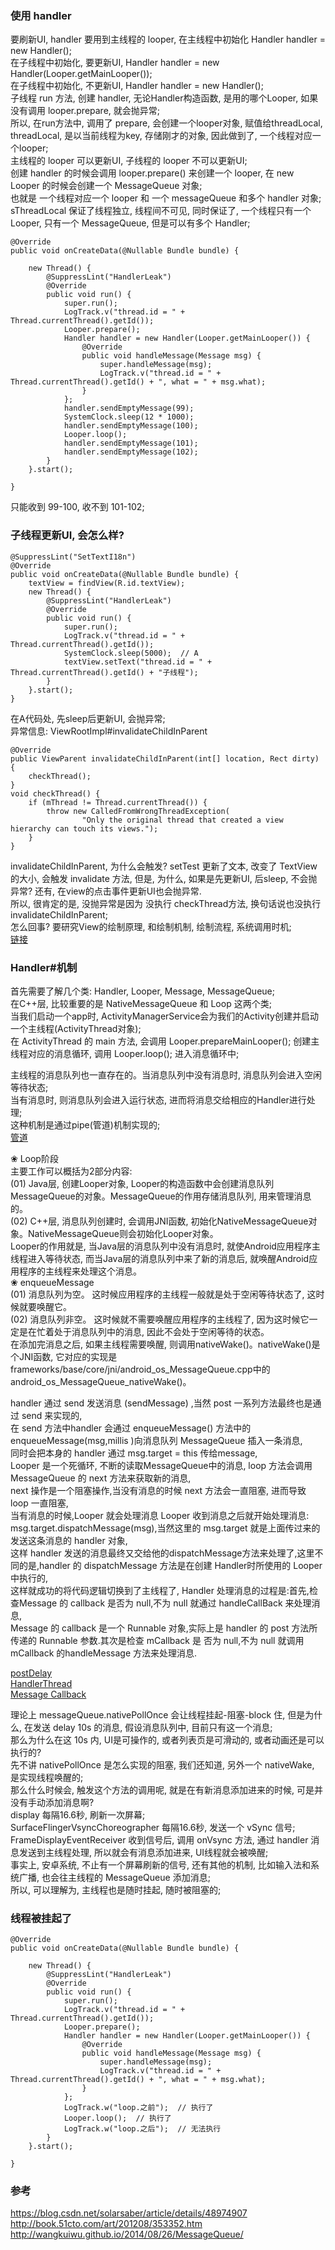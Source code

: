### 使用 handler 
要刷新UI, handler 要用到主线程的 looper, 
在主线程中初始化 Handler handler = new Handler();  
在子线程中初始化, 要更新UI, Handler handler = new Handler(Looper.getMainLooper());  
在子线程中初始化, 不更新UI, Handler handler = new Handler();  
子线程 run 方法, 创建 handler, 无论Handler构造函数, 是用的哪个Looper, 如果没有调用 looper.prepare, 就会抛异常;  
所以, 在run方法中, 调用了 prepare, 会创建一个looper对象, 赋值给threadLocal, threadLocal, 是以当前线程为key, 存储刚才的对象, 因此做到了, 一个线程对应一个looper;  
主线程的 looper 可以更新UI, 子线程的 looper 不可以更新UI;  
创建 handler 的时候会调用 looper.prepare() 来创建一个 looper, 在 new Looper 的时候会创建一个 MessageQueue 对象;  
也就是 一个线程对应一个 looper 和 一个 messageQueue 和多个 handler 对象;  
sThreadLocal 保证了线程独立, 线程间不可见, 同时保证了, 一个线程只有一个 Looper, 只有一个 MessageQueue, 但是可以有多个 Handler;  
```
@Override
public void onCreateData(@Nullable Bundle bundle) {

    new Thread() {
        @SuppressLint("HandlerLeak")
        @Override
        public void run() {
            super.run();
            LogTrack.v("thread.id = " + Thread.currentThread().getId());
            Looper.prepare();
            Handler handler = new Handler(Looper.getMainLooper()) {
                @Override
                public void handleMessage(Message msg) {
                    super.handleMessage(msg);
                    LogTrack.v("thread.id = " + Thread.currentThread().getId() + ", what = " + msg.what);
                }
            };
            handler.sendEmptyMessage(99);
            SystemClock.sleep(12 * 1000);
            handler.sendEmptyMessage(100);
            Looper.loop();
            handler.sendEmptyMessage(101);
            handler.sendEmptyMessage(102);
        }
    }.start();

}
```
只能收到 99-100, 收不到 101-102;  

### 子线程更新UI, 会怎么样?  
```
@SuppressLint("SetTextI18n")
@Override
public void onCreateData(@Nullable Bundle bundle) {
    textView = findView(R.id.textView);
    new Thread() {
        @SuppressLint("HandlerLeak")
        @Override
        public void run() {
            super.run();
            LogTrack.v("thread.id = " + Thread.currentThread().getId());
            SystemClock.sleep(5000);  // A
            textView.setText("thread.id = " + Thread.currentThread().getId() + "子线程");
        }
    }.start();
}
```
在A代码处, 先sleep后更新UI, 会抛异常;  
异常信息: ViewRootImpl#invalidateChildInParent  
```
@Override
public ViewParent invalidateChildInParent(int[] location, Rect dirty) {
    checkThread();
}
void checkThread() {
    if (mThread != Thread.currentThread()) {
        throw new CalledFromWrongThreadException(
                "Only the original thread that created a view hierarchy can touch its views.");
    }
}
```
invalidateChildInParent, 为什么会触发?  setTest 更新了文本, 改变了 TextView 的大小, 会触发 invalidate 方法, 
但是, 为什么, 如果是先更新UI, 后sleep, 不会抛异常? 还有, 在view的点击事件更新UI也会抛异常.  
所以, 很肯定的是, 没抛异常是因为 没执行 checkThread方法, 换句话说也没执行 invalidateChildInParent;  
怎么回事?  要研究View的绘制原理, 和绘制机制, 绘制流程, 系统调用时机;  
[链接](/Android/basic/view_window/invalidate_requestLayout.md)  

### Handler#机制  
首先需要了解几个类:  Handler, Looper, Message, MessageQueue;   
在C++层, 比较重要的是 NativeMessageQueue 和 Loop 这两个类;  
当我们启动一个app时, ActivityManagerService会为我们的Activity创建并启动一个主线程(ActivityThread对象);  
在 ActivityThread 的 main 方法, 会调用 Looper.prepareMainLooper(); 创建主线程对应的消息循环, 调用 Looper.loop(); 进入消息循环中;  
  
主线程的消息队列也一直存在的。当消息队列中没有消息时, 消息队列会进入空闲等待状态;  
当有消息时, 则消息队列会进入运行状态, 进而将消息交给相应的Handler进行处理;  
这种机制是通过pipe(管道)机制实现的;  
[管道](../ipc_service/system_zygote_binder.md)  

❀ Loop阶段  
主要工作可以概括为2部分内容:  
(01) Java层, 创建Looper对象, Looper的构造函数中会创建消息队列MessageQueue的对象。MessageQueue的作用存储消息队列, 用来管理消息的。  
(02) C++层, 消息队列创建时, 会调用JNI函数, 初始化NativeMessageQueue对象。NativeMessageQueue则会初始化Looper对象。  
Looper的作用就是, 当Java层的消息队列中没有消息时, 就使Android应用程序主线程进入等待状态, 而当Java层的消息队列中来了新的消息后, 就唤醒Android应用程序的主线程来处理这个消息。  
❀ enqueueMessage  
(01) 消息队列为空。 这时候应用程序的主线程一般就是处于空闲等待状态了, 这时候就要唤醒它。   
(02) 消息队列非空。 这时候就不需要唤醒应用程序的主线程了, 因为这时候它一定是在忙着处于消息队列中的消息, 因此不会处于空闲等待的状态。  
在添加完消息之后, 如果主线程需要唤醒, 则调用nativeWake()。nativeWake()是个JNI函数, 它对应的实现是frameworks/base/core/jni/android_os_MessageQueue.cpp中的android_os_MessageQueue_nativeWake()。  

handler 通过 send 发送消息 (sendMessage) ,当然 post 一系列方法最终也是通过 send 来实现的,     
在 send 方法中handler 会通过 enqueueMessage() 方法中的 enqueueMessage(msg,millis )向消息队列 MessageQueue 插入一条消息,    
同时会把本身的 handler 通过 msg.target = this 传给message,     
Looper 是一个死循环, 不断的读取MessageQueue中的消息, loop 方法会调用 MessageQueue 的 next 方法来获取新的消息,   
next 操作是一个阻塞操作,当没有消息的时候 next 方法会一直阻塞, 进而导致 loop 一直阻塞,   
当有消息的时候,Looper 就会处理消息 Looper 收到消息之后就开始处理消息: msg.target.dispatchMessage(msg),当然这里的 msg.target 就是上面传过来的发送这条消息的 handler 对象,   
这样 handler 发送的消息最终又交给他的dispatchMessage方法来处理了,这里不同的是,handler 的 dispatchMessage 方法是在创建 Handler时所使用的 Looper 中执行的,   
这样就成功的将代码逻辑切换到了主线程了, Handler 处理消息的过程是:首先,检查Message 的 callback 是否为 null,不为 null 就通过 handleCallBack 来处理消息,   
Message 的 callback 是一个 Runnable 对象,实际上是 handler 的 post 方法所传递的 Runnable 参数.其次是检查 mCallback 是 否为 null,不为 null 就调用 mCallback 的handleMessage 方法来处理消息.

[postDelay](library/handler_postDelay.md)  
[HandlerThread](library/HandlerThread.md)  
[Message Callback](library/message_callback.md)  

理论上 messageQueue.nativePollOnce 会让线程挂起-阻塞-block 住, 但是为什么, 在发送 delay 10s 的消息, 假设消息队列中, 目前只有这一个消息;  
那么为什么在这 10s 内, UI是可操作的, 或者列表页是可滑动的, 或者动画还是可以执行的?  
先不讲 nativePollOnce 是怎么实现的阻塞, 我们还知道, 另外一个 nativeWake, 是实现线程唤醒的;  
那么什么时候会, 触发这个方法的调用呢, 就是在有新消息添加进来的时候, 可是并没有手动添加消息啊?  
display 每隔16.6秒, 刷新一次屏幕;  
SurfaceFlingerVsyncChoreographer 每隔16.6秒, 发送一个 vSync 信号;  
FrameDisplayEventReceiver 收到信号后, 调用 onVsync 方法, 通过 handler 消息发送到主线程处理, 所以就会有消息添加进来, UI线程就会被唤醒;  
事实上, 安卓系统, 不止有一个屏幕刷新的信号, 还有其他的机制, 比如输入法和系统广播, 也会往主线程的 MessageQueue 添加消息;  
所以, 可以理解为, 主线程也是随时挂起, 随时被阻塞的;  

### 线程被挂起了  
```
@Override
public void onCreateData(@Nullable Bundle bundle) {

    new Thread() {
        @SuppressLint("HandlerLeak")
        @Override
        public void run() {
            super.run();
            LogTrack.v("thread.id = " + Thread.currentThread().getId());
            Looper.prepare();
            Handler handler = new Handler(Looper.getMainLooper()) {
                @Override
                public void handleMessage(Message msg) {
                    super.handleMessage(msg);
                    LogTrack.v("thread.id = " + Thread.currentThread().getId() + ", what = " + msg.what);
                }
            };
            LogTrack.w("loop.之前");  // 执行了
            Looper.loop();  // 执行了
            LogTrack.w("loop.之后");  // 无法执行
        }
    }.start();

}
```
### 参考  
https://blog.csdn.net/solarsaber/article/details/48974907  
http://book.51cto.com/art/201208/353352.htm  
http://wangkuiwu.github.io/2014/08/26/MessageQueue/  
